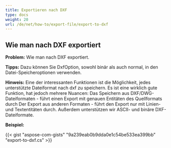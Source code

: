 ```yaml
---
title: Exportieren nach DXF
type: docs
weight: 20
url: /de/net/how-to/export-file/export-to-dxf
---
```


## **Wie man nach DXF exportiert**

**Problem:** Wie man nach DXF exportiert.

**Tipps:** Dazu können Sie DxfOption, sowohl binär als auch normal, in den Datei-Speicheroptionen verwenden.

**Hinweis:** Eine der interessanten Funktionen ist die Möglichkeit, jedes unterstützte Dateiformat nach dxf zu speichern.
Es ist eine wirklich gute Funktion, hat jedoch mehrere Nuancen:
Das Speichern aus DXF/DWG-Dateiformaten - führt einen Export mit genauen Entitäten des Quellformats durch
Der Export aus anderen Formaten - führt den Export nur mit Linien- und Textentitäten durch.
Außerdem unterstützen wir ASCII- und binäre DXF-Dateiformate.

**Beispiel:**

{{< gist "aspose-com-gists" "9a239eab0b9dda0e1c54be533ea399bb" "export-to-dxf.cs" >}}
